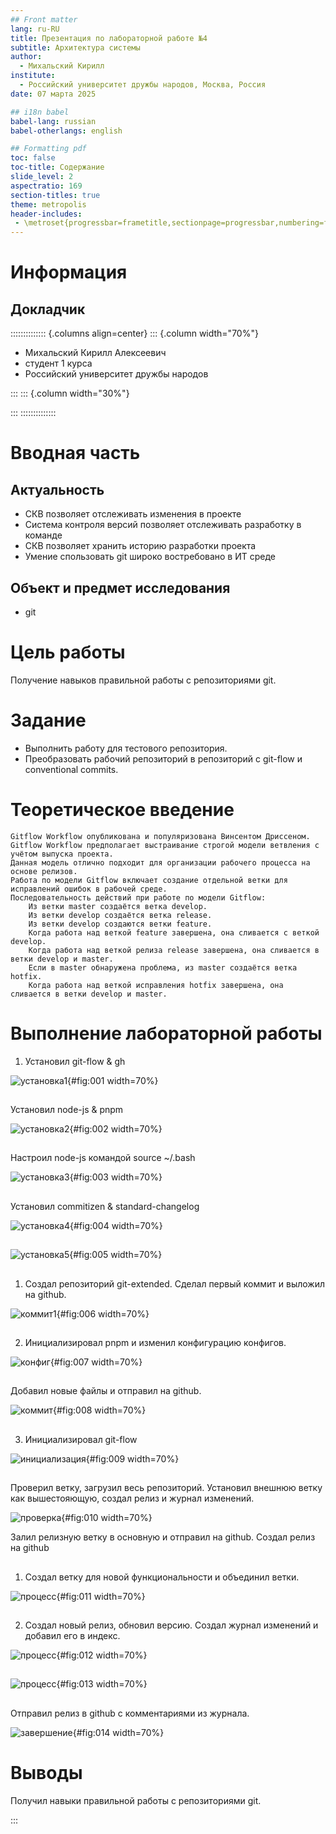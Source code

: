 ```yaml
---
## Front matter
lang: ru-RU
title: Презентация по лабораторной работе №4
subtitle: Архитектура системы
author:
  - Михальский Кирилл
institute:
  - Российский университет дружбы народов, Москва, Россия
date: 07 марта 2025

## i18n babel
babel-lang: russian
babel-otherlangs: english

## Formatting pdf
toc: false
toc-title: Содержание
slide_level: 2
aspectratio: 169
section-titles: true
theme: metropolis
header-includes:
 - \metroset{progressbar=frametitle,sectionpage=progressbar,numbering=fraction}
---
```


# Информация

## Докладчик

:::::::::::::: {.columns align=center}
::: {.column width="70%"}

  * Михальский Кирилл Алексеевич
  * студент 1 курса
  * Российский университет дружбы народов

:::
::: {.column width="30%"}


:::
::::::::::::::

# Вводная часть

## Актуальность

- СКВ позволяет отслеживать изменения в проекте
- Система контроля версий позволяет отслеживать разработку в команде
- СКВ позволяет хранить историю разработки проекта
- Умение спользовать git широко востребовано в ИТ среде

## Объект и предмет исследования

- git

# Цель работы

Получение навыков правильной работы с репозиториями git.

# Задание


   * Выполнить работу для тестового репозитория.
   * Преобразовать рабочий репозиторий в репозиторий с git-flow и conventional commits.


# Теоретическое введение


    Gitflow Workflow опубликована и популяризована Винсентом Дриссеном.
    Gitflow Workflow предполагает выстраивание строгой модели ветвления с учётом выпуска проекта.
    Данная модель отлично подходит для организации рабочего процесса на основе релизов.
    Работа по модели Gitflow включает создание отдельной ветки для исправлений ошибок в рабочей среде.
    Последовательность действий при работе по модели Gitflow:
        Из ветки master создаётся ветка develop.
        Из ветки develop создаётся ветка release.
        Из ветки develop создаются ветки feature.
        Когда работа над веткой feature завершена, она сливается с веткой develop.
        Когда работа над веткой релиза release завершена, она сливается в ветки develop и master.
        Если в master обнаружена проблема, из master создаётся ветка hotfix.
        Когда работа над веткой исправления hotfix завершена, она сливается в ветки develop и master.


# Выполнение лабораторной работы

1. Установил git-flow & gh

![установка1](image/1.png){#fig:001 width=70%}
 
##

 Установил node-js & pnpm
 
![установка2](image/8.png){#fig:002 width=70%}

##

 Настроил node-js командой source ~/.bash 
 
![установка3](image/9.png){#fig:003 width=70%}

##

 Установил commitizen & standard-changelog 
 
![установка4](image/10.png){#fig:004 width=70%}

##
 
![установка5](image/11.png){#fig:005 width=70%}

##

1. Создал репозиторий git-extended. Сделал первый коммит и выложил на github. 

![коммит1](image/12.png){#fig:006 width=70%}

##

2. Инициализировал pnpm и изменил конфигурацию конфигов. 

![конфиг](image/13.png){#fig:007 width=70%}

##

 Добавил новые файлы и отправил на github. 
 
![коммит](image/15.png){#fig:008 width=70%}

##

3. Инициализировал git-flow 

![инициализация](image/2.png){#fig:009 width=70%}

##

 Проверил ветку, загрузил весь репозиторий. Установил внешнюю ветку как вышестояющую, создал релиз и журнал изменений.
 
![проверка](image/2.png){#fig:010 width=70%}

 Залил релизную ветку в основную и отправил на github. Создал релиз на github
 
##

1. Создал ветку для новой функциональности и объединил ветки.

![процесс](image/4.png){#fig:011 width=70%}

##

2. Создал новый релиз, обновил версию. Создал журнал изменений и добавил его в индекс.

![процесс](image/5.png){#fig:012 width=70%}

##

![процесс](image/6.png){#fig:013 width=70%}

##

 Отправил релиз в github с комментариями из журнала.
 
![завершение](image/7.png){#fig:014 width=70%}

##



# Выводы

Получил навыки правильной работы с репозиториями git.

:::

